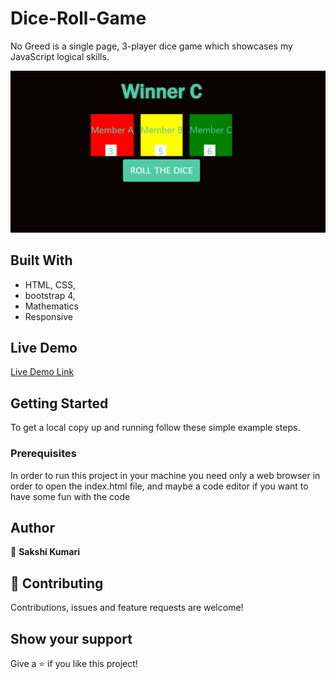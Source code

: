 # Dice-Roll-Game
No Greed is a single page, 3-player dice game which showcases my JavaScript logical skills.

![screenshot](./Screenshot.PNG)

## Built With

- HTML, CSS,
- bootstrap 4,
- Mathematics
- Responsive


## Live Demo

[Live Demo Link](https://elmejdki.github.io/githubProfileFinder/)

## Getting Started

To get a local copy up and running follow these simple example steps.

### Prerequisites

In order to run this project in your machine you need only a web browser in order to open the index.html file, and maybe a code editor if you want to have some fun with the code

## Author

👤 **Sakshi Kumari**

## 🤝 Contributing

Contributions, issues and feature requests are welcome!


## Show your support

Give a ⭐️ if you like this project!
